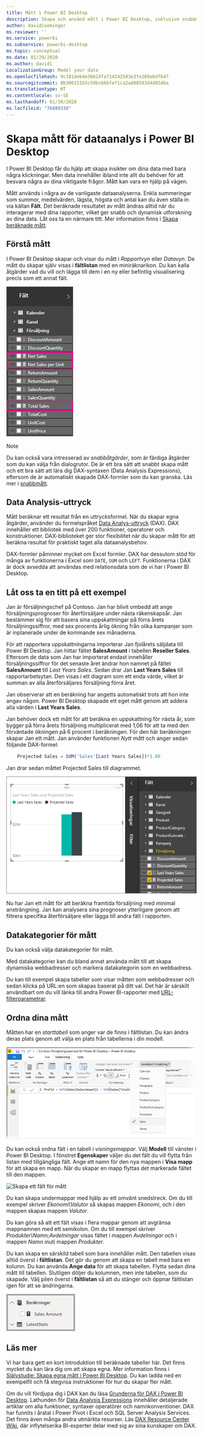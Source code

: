 ```yaml
---
title: Mått i Power BI Desktop
description: Skapa och använd mått i Power BI Desktop, inklusive snabbmått och DAX-syntax
author: davidiseminger
ms.reviewer: ''
ms.service: powerbi
ms.subservice: powerbi-desktop
ms.topic: conceptual
ms.date: 01/29/2020
ms.author: davidi
LocalizationGroup: Model your data
ms.openlocfilehash: 9c181deb4e36624fa714242583e3fe209abdfb47
ms.sourcegitcommit: 8b300151b5c59bc66bfef1ca2ad08593d4d05d6a
ms.translationtype: HT
ms.contentlocale: sv-SE
ms.lasthandoff: 01/30/2020
ms.locfileid: "76889338"
---
```

# <a name="create-measures-for-data-analysis-in-power-bi-desktop"></a>Skapa mått för dataanalys i Power BI Desktop

I Power BI Desktop får du hjälp att skapa insikter om dina data med bara några klickningar. Men data innehåller ibland inte allt du behöver för att besvara några av dina viktigaste frågor. Mått kan vara en hjälp på vägen.

Mått används i några av de vanligaste dataanalyserna. Enkla summeringar som summor, medelvärden, lägsta, högsta och antal kan du även ställa in via källan **Fält**. Det beräknade resultatet av mått ändras alltid när du interagerar med dina rapporter, vilket ger snabb och dynamisk utforskning av dina data. Låt oss ta en närmare titt. Mer information finns i [Skapa beräknade mått](/learn/modules/model-data-power-bi/4b-create-calculated-measures).

## <a name="understanding-measures"></a>Förstå mått

I Power BI Desktop skapar och visar du mått i *Rapportvyn* eller *Datavyn*. De mått du skapar själv visas i **fältlistan** med en miniräknarikon. Du kan kalla åtgärder vad du vill och lägga till dem i en ny eller befintlig visualisering precis som ett annat fält.

![Måttfält i Fält](media/desktop-measures/measuresinpbid_measinfieldlist.png)

> [!NOTE]
> Du kan också vara intresserad av *snabbåtgärder*, som är färdiga åtgärder som du kan välja från dialogrutor. De är ett bra sätt att snabbt skapa mått och ett bra sätt att lära dig DAX-syntaxen (Data Analysis Expressions), eftersom de är automatiskt skapade DAX-formler som du kan granska. Läs mer i [snabbmått](desktop-quick-measures.md).
> 
> 

## <a name="data-analysis-expressions"></a>Data Analysis-uttryck

Mått beräknar ett resultat från en uttrycksformel. När du skapar egna åtgärder, använder du formelspråket [Data Analys-uttryck](/dax/) (DAX). DAX innehåller ett bibliotek med över 200 funktioner, operatorer och konstruktioner. DAX-biblioteket ger stor flexibilitet när du skapar mått för att beräkna resultat för praktiskt taget alla dataanalysbehov.

DAX-formler påminner mycket om Excel formler. DAX har dessutom stöd för många av funktionerna i Excel som `DATE`, `SUM` och `LEFT`. Funktionerna i DAX är dock avsedda att användas med relationsdata som de vi har i Power BI Desktop.

## <a name="lets-look-at-an-example"></a>Låt oss ta en titt på ett exempel

Jan är försäljningschef på Contoso. Jan har blivit ombedd att ange försäljningsprognoser för återförsäljare under nästa räkenskapsår. Jan bestämmer sig för att basera sina uppskattningar på förra årets försäljningssiffror, med sex procents årlig ökning från olika kampanjer som är inplanerade under de kommande sex månaderna.

För att rapportera uppskattningarna importerar Jan fjolårets säljdata till Power BI Desktop. Jan hittar fältet **SalesAmount** i tabellen **Reseller Sales**. Eftersom de data som Jan har importerat endast innehåller försäljningssiffror för det senaste året ändrar hon namnet på fältet **SalesAmount** till *Last Years Sales*. Sedan drar Jan **Last Years Sales** till rapportarbetsytan. Den visas i ett diagram som ett enda värde, vilket är summan av alla återförsäljares försäljning förra året.

Jan observerar att en beräkning har angetts automatiskt trots att hon inte angav någon. Power BI Desktop skapade ett eget mått genom att addera alla värden i **Last Years Sales**.

Jan behöver dock ett mått för att beräkna en uppskattning för nästa år, som bygger på förra årets försäljning multiplicerat med 1,06 för att ta med den förväntade ökningen på 6 procent i beräkningen. För den här beräkningen skapar Jan ett mått. Jan använder funktionen *Nytt mått* och anger sedan följande DAX-formel:

```sql
    Projected Sales = SUM('Sales'[Last Years Sales])*1.06
```

Jan drar sedan måttet Projected Sales till diagrammet.

![Det nya visuella objektet Projected Sales](media/desktop-measures/measuresinpbid_lastyearsales.png)

Nu har Jan ett mått för att beräkna framtida försäljning med minimal ansträngning. Jan kan analysera sina prognoser ytterligare genom att filtrera specifika återförsäljare eller lägga till andra fält i rapporten.

## <a name="data-categories-for-measures"></a>Datakategorier för mått

Du kan också välja datakategorier för mått.

Med datakategorier kan du bland annat använda mått till att skapa dynamiska webbadresser och markera datakategorin som en webbadress.

Du kan till exempel skapa tabeller som visar måtten som webbadresser och sedan klicka på URL:en som skapas baserat på ditt val. Det här är särskilt användbart om du vill länka till andra Power BI-rapporter med [URL-filterparametrar](service-url-filters.md).

## <a name="organizing-your-measures"></a>Ordna dina mått

Måtten har en *starttabell* som anger var de finns i fältlistan. Du kan ändra deras plats genom att välja en plats från tabellerna i din modell.

![Välja en tabell för ditt mått](media/desktop-measures/measures-03.png)

Du kan också ordna fält i en tabell i *visningsmappar*. Välj **Modell** till vänster i Power BI Desktop. I fönstret **Egenskaper** väljer du det fält du vill flytta från listan med tillgängliga fält. Ange ett namn för den nya mappen i **Visa mapp** för att skapa en mapp. När du skapar en mapp flyttas det markerade fältet till den mappen.

![Skapa ett fält för mått](media/desktop-measures/measures-04.gif)

Du kan skapa undermappar med hjälp av ett omvänt snedstreck. Om du till exempel skriver *Ekonomi\Valutor* så skapas mappen *Ekonomi*, och i den mappen skapas mappen *Valutor*.

Du kan göra så att ett fält visas i flera mappar genom att avgränsa mappnamnen med ett semikolon. Om du till exempel skriver *Produkter\Namn;Avdelningar* visas fältet i mappen *Avdelningar* och i mappen *Namn* inuti mappen *Produkter*.

Du kan skapa en särskild tabell som bara innehåller mått. Den tabellen visas alltid överst i **fältlistan**. Det gör du genom att skapa en tabell med bara en kolumn. Du kan använda **Ange data** för att skapa tabellen. Flytta sedan dina mått till tabellen. Slutligen döljer du kolumnen, men inte tabellen, som du skapade. Välj pilen överst i **fältlistan** så att du stänger och öppnar fältlistan igen för att se ändringarna.

![Ordna mått och visa dem ovanför fältlistan](media/desktop-measures/measures-05.png)

## <a name="learn-more"></a>Läs mer

Vi har bara gett en kort introduktion till beräknade tabeller här. Det finns mycket du kan lära dig om att skapa egna. Mer information finns i [Självstudie: Skapa egna mått i Power BI Desktop](desktop-tutorial-create-measures.md). Du kan ladda ned en exempelfil och få stegvisa instruktioner för hur du skapar fler mått.  

Om du vill fördjupa dig i DAX kan du läsa [Grunderna för DAX i Power BI Desktop](desktop-quickstart-learn-dax-basics.md). Lathunden för [Data Analysis Expressions](/dax/) innehåller detaljerade artiklar om alla funktioner, syntaxer operatörer och namnkonventioner. DAX har funnits i åratal i Power Pivot i Excel och SQL Server Analysis Services. Det finns även många andra utmärkta resurser. Läs [DAX Resource Center Wiki](https://social.technet.microsoft.com/wiki/contents/articles/1088.dax-resource-center.aspx), där inflytelserika BI-experter delar med sig av sina kunskaper om DAX.

